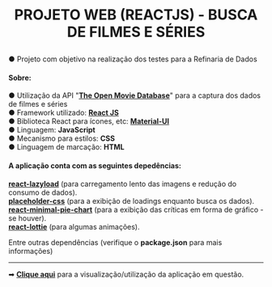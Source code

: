# <b> <p align="center"> PROJETO WEB (REACTJS) - BUSCA DE FILMES E SÉRIES </p> </b>

● Projeto com objetivo na realização dos testes para a Refinaria de Dados

#### Sobre:

● Utilização da API "<strong><a href="http://www.omdbapi.com/">The Open Movie Database</a></strong>" para a captura dos dados de filmes e séries </br>
● Framework utilizado: <strong><a href="https://pt-br.reactjs.org/">React JS</a></strong>  </br>
● Biblioteca React para ícones, etc: <strong><a href="https://material-ui.com/pt/">Material-UI</a></strong> </br>
● Linguagem: <strong>JavaScript</strong> </br>
● Mecanismo para estilos: <strong>CSS</strong> </br>
● Linguagem de marcação: <strong>HTML</strong> </br>

#### A aplicação conta com as seguintes depedências: </br>
<strong><a href="https://www.npmjs.com/package/react-lazyload">react-lazyload</a></strong> (para carregamento lento das imagens e redução do consumo de dados). </br>
<strong><a href="https://www.npmjs.com/package/placeholder-loading">placeholder-css</a></strong> (para a exibição de loadings enquanto busca os dados). </br>
<strong><a href="https://www.npmjs.com/package/react-minimal-pie-chart">react-minimal-pie-chart</a></strong> (para a exibição das críticas em forma de gráfico - se houver). </br>
<strong><a href="https://www.npmjs.com/package/react-lottie">react-lottie</a></strong> (para algumas animações). </br>

Entre outras dependências (verifique o <strong>package.json</strong> para mais informações) <br>

---

&#x27A1; <strong><a href="https://infomovies.netlify.app/">Clique aqui</a></strong> para a visualização/utilização da aplicação em questão.
